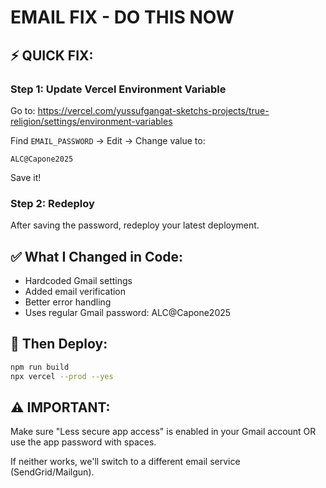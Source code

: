 # EMAIL FIX - DO THIS NOW

## ⚡ QUICK FIX:

### Step 1: Update Vercel Environment Variable

Go to: https://vercel.com/yussufgangat-sketchs-projects/true-religion/settings/environment-variables

Find `EMAIL_PASSWORD` → Edit → Change value to:

```
ALC@Capone2025
```

Save it!

### Step 2: Redeploy

After saving the password, redeploy your latest deployment.

## ✅ What I Changed in Code:

- Hardcoded Gmail settings
- Added email verification
- Better error handling
- Uses regular Gmail password: ALC@Capone2025

## 🚀 Then Deploy:

```bash
npm run build
npx vercel --prod --yes
```

## ⚠️ IMPORTANT:

Make sure "Less secure app access" is enabled in your Gmail account OR use the app password with spaces.

If neither works, we'll switch to a different email service (SendGrid/Mailgun).




